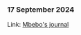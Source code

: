 ### 17 September 2024

Link: [Mbebo's journal](https://github.com/nonnabyte/PerformingRobots/blob/main/journal.md)

